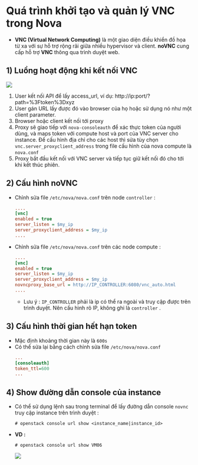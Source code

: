 # Quá trình khởi tạo và quản lý VNC trong Nova
- **VNC (Virtual Network Computing)** là một giao diện điều khiển đồ họa từ xa với sự hỗ trợ rộng rãi giữa nhiều hypervisor và client. **noVNC** cung cấp hỗ trợ **VNC** thông qua trình duyệt web.
## **1) Luồng hoạt động khi kết nối VNC**

<img src=https://i.imgur.com/bh6KMqM.png>

1. User kết nối API để lấy access_url, ví dụ: http://ip:port/?path=%3Ftoken%3Dxyz
2. User gán URL lấy được đó vào browser của họ hoặc sử dụng nó như một client parameter.
3. Browser hoặc client kết nối tới proxy
4. Proxy sẽ giao tiếp với `nova-consoleauth` để xác thực token của người dùng, và maps token với compute host và port của VNC server cho instance. Để cấu hình địa chỉ cho các host thì sửa tùy chọn `vnc.server_proxyclient_address` trong file cấu hình của nova compute là `nova.conf`
5. Proxy bắt đầu kết nối với VNC server và tiếp tục giữ kết nối đó cho tới khi kết thúc phiên.

## **2) Cấu hình noVNC**
- Chỉnh sửa file `/etc/nova/nova.conf` trên node `controller` :
    ```ini
    ....
    [vnc]
    enabled = true
    server_listen = $my_ip
    server_proxyclient_address = $my_ip
    ....
    ```
- Chỉnh sửa file `/etc/nova/nova.conf` trên các node compute :
    ```ini
    ....
    [vnc]
    enabled = true
    server_listen = $my_ip
    server_proxyclient_address = $my_ip
    novncproxy_base_url = http://IP_CONTROLLER:6080/vnc_auto.html
    ....

    ```
    - Lưu ý : `IP_CONTROLLER` phải là ip có thể ra ngoài và truy cập được trên trình duyệt. Nên cấu hình rõ IP, không ghi là `controller` .
## **3) Cấu hình thời gian hết hạn token**
- Mặc định khoảng thời gian này là `600s`
- Có thể sửa lại bằng cách chỉnh sửa file `/etc/nova/nova.conf`
    ```ini
    ...
    [consoleauth]
    token_ttl=600
    ...
    ```
## **4) Show đường dẫn console của instance**
- Có thể sử dụng lệnh sau trong terminal để lấy đường dẫn console `novnc` truy cập instance trên trình duyệt :
    ```
    # openstack console url show <instance_name|instance_id>
    ```
- **VD :**
    ```
    # openstack console url show VM06
    ```
    <img src=https://i.imgur.com/ikl4z5j.png>